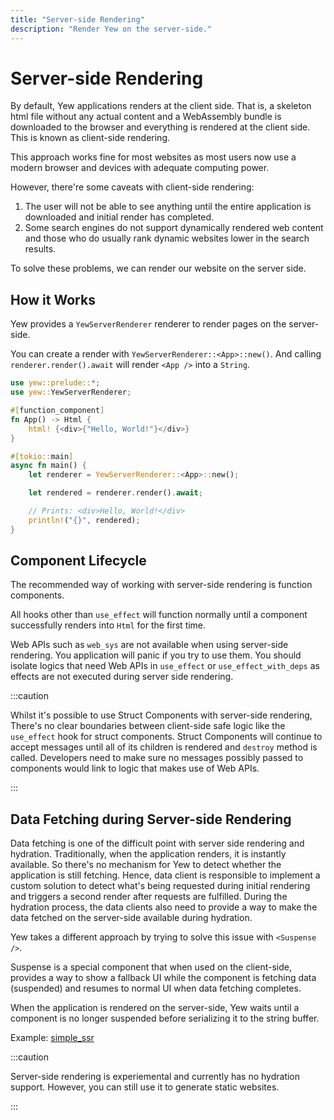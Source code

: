 ```yaml
---
title: "Server-side Rendering"
description: "Render Yew on the server-side."
---
```


# Server-side Rendering

By default, Yew applications renders at the client side. That is, a skeleton
html file without any actual content and a WebAssembly bundle is
downloaded to the browser and everything is rendered at the client side.
This is known as client-side rendering.

This approach works fine for most websites as most users now use a modern
browser and devices with adequate computing power.

However, there're some caveats with client-side rendering:

1. The user will not be able to see anything until the entire application is
  downloaded and initial render has completed.
2. Some search engines do not support dynamically rendered web content and
  those who do usually rank dynamic websites lower in the search results.

To solve these problems, we can render our website on the server side.

## How it Works

Yew provides a `YewServerRenderer` renderer to render pages on the
server-side.

You can create a render with `YewServerRenderer::<App>::new()`.
And calling `renderer.render().await` will render `<App />`
into a `String`.

```rust
use yew::prelude::*;
use yew::YewServerRenderer;

#[function_component]
fn App() -> Html {
    html! {<div>{"Hello, World!"}</div>}
}

#[tokio::main]
async fn main() {
    let renderer = YewServerRenderer::<App>::new();

    let rendered = renderer.render().await;

    // Prints: <div>Hello, World!</div>
    println!("{}", rendered);
}
```

## Component Lifecycle

The recommended way of working with server-side rendering is
function components.

All hooks other than `use_effect` will function normally until a component
successfully renders into `Html` for the first time.

Web APIs such as `web_sys` are not available when using server-side rendering.
You application will panic if you try to use them.
You should isolate logics that need Web APIs in `use_effect` or
`use_effect_with_deps` as effects are not executed during server side
rendering.

:::caution

Whilst it's possible to use Struct Components with server-side rendering,
There's no clear boundaries between client-side safe logic like the
`use_effect` hook for struct components.
Struct Components will continue to accept messages until all of its
children is rendered and `destroy` method is called. Developers need to
make sure no messages possibly passed to components would link to logic
that makes use of Web APIs.

:::

## Data Fetching during Server-side Rendering

Data fetching is one of the difficult point with server side rendering
and hydration. Traditionally, when the application renders, it is
instantly available. So there's no mechanism for Yew to detect whether
the application is still fetching. Hence, data client is responsible to implement
a custom solution to detect what's being requested during initial
rendering and triggers a second render after requests are fulfilled.
During the hydration process, the data clients also need to provide a way
to make the data fetched on the server-side available during hydration.

Yew takes a different approach by trying to solve this issue with `<Suspense />`.

Suspense is a special component that when used on the client-side,
provides a way to show a fallback UI while the component is fetching
data (suspended) and resumes to normal UI when data fetching completes.

When the application is rendered on the server-side, Yew waits until a
component is no longer suspended before serializing it to the string
buffer.

Example: [simple\_ssr](https://github.com/yewstack/yew/tree/master/examples/suspense)

:::caution

Server-side rendering is experiemental and currently has no hydration support.
However, you can still use it to generate static websites.

:::

